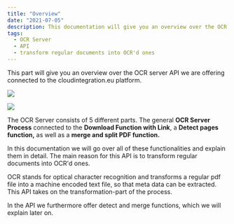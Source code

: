 ```yaml
---
title: "Overview"
date: "2021-07-05"
description: This documentation will give you an overview over the OCR server API we are offering connected to the cloudintegration.eu platform.
tags:
  - OCR Server
  - API
  - transform regular documents into OCR'd ones
---
```


This part will give you an overview over the OCR server API we are offering connected to the cloudintegration.eu platform.


![](/_images/doc2/image-30-1024x214.png)

![](/_images/doc2/image-31-1024x166.png)

The OCR Server consists of 5 different parts. The general **OCR Server Process** connected to the **Download Function with Link**, a **Detect pages function,** as well as a **merge and split PDF function.**

In this documentation we will go over all of these functionalities and explain them in detail. The main reason for this API is to transform regular documents into OCR'd ones.

OCR stands for optical character recognition and transforms a regular pdf file into a machine encoded text file, so that meta data can be extracted. This API takes on the transformation-part of the process.

In the API we furthermore offer detect and merge functions, which we will explain later on.
